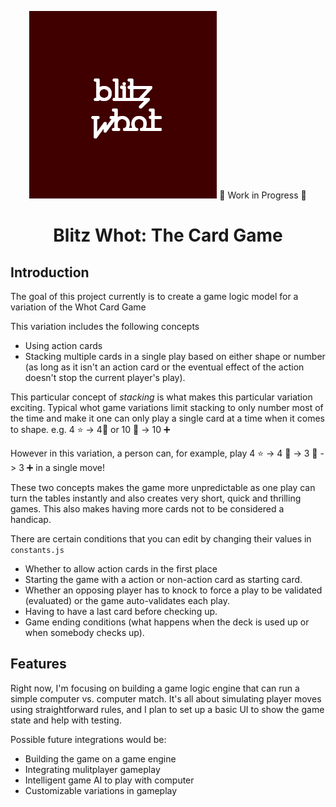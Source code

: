 <div style="text-align: center;">

  ![alt text](./logo.png "Our logo")
  :construction: Work in Progress :construction:

  # Blitz Whot: The Card Game
</div>

## Introduction
The goal of this project currently is to create a game logic model for a variation of the Whot Card Game

This variation includes the following concepts
* Using action cards
* Stacking multiple cards in a single play based on either shape or number (as long as it isn't an action card or the eventual effect of the action doesn't stop the current player's play). 


This particular concept of _stacking_ is what makes this particular variation exciting. Typical whot game variations limit stacking to only number most of the time and make it one can only play a single card at a time when it comes to shape.
e.g. 4 :star: -> 4:red_circle: or 10 :black_square_button: -> 10 :heavy_plus_sign: 

However in this variation, a person can, for example, play 
4 :star: -> 4 :red_circle: -> 3 :red_circle: -> 3 :heavy_plus_sign:
in a single move!

These two concepts makes the game more unpredictable as one play can turn the tables instantly and also creates very short, quick and thrilling games. This also makes having more cards not to be considered a handicap.

There are certain conditions that you can edit by changing their values in `constants.js`
* Whether to allow action cards in the first place
* Starting the game with a action or non-action card as starting card.
* Whether an opposing player has to knock to force a play to be validated (evaluated) or the game auto-validates each play.
* Having to have a last card before checking up.
* Game ending conditions (what happens when the deck is used up or when somebody checks up).

## Features
Right now, I'm focusing on building a game logic engine that can run a simple computer vs. computer match. It's all about simulating player moves using straightforward rules, and I plan to set up a basic UI to show the game state and help with testing.


Possible future integrations would be:
* Building the game on a game engine
* Integrating mulitplayer gameplay
* Intelligent game AI to play with computer
* Customizable variations in gameplay
